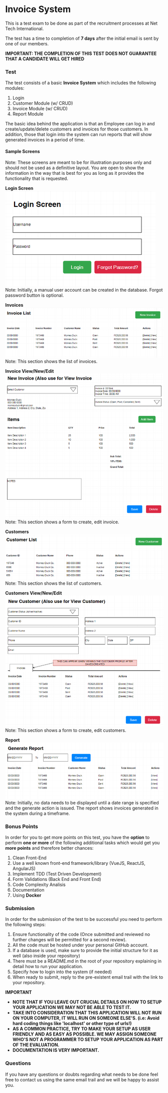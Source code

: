 # Invoice System

This is a test exam to be done as part of the recruitment processes at Net Tech International.

The test has a time to completion of **7 days** after the initial email is sent by one of our members.

**IMPORTANT: THE COMPLETION OF THIS TEST DOES NOT GUARANTEE THAT A CANDIDATE WILL GET HIRED**

### Test

The test consists of a basic **Invoice System** which includes the following modules:

1. Login
2. Customer Module (w/ CRUD)
3. Invoice Module (w/ CRUD)
4. Report Module

The basic idea behind the application is that an Employee can log in and create/update/delete customers and invoices for those customers. In addition, those that login into the system can run reports that will show generated invoices in a period of time.

#### Sample Screens

Note: These screens are meant to be for illustration purposes only and should not be used as a definitive layout. You are open to show the information in the way that is best for you as long as it provides the functionality that is requested.

**Login Screen**
<br />
![Login](https://github.com/ntidev/invoice-test/blob/main/assets/login.png)
<br />
Note: Initially, a manual user account can be created in the database. Forgot password button is optional.

**Invoices**
<br />
![Invoices](https://github.com/ntidev/invoice-test/blob/main/assets/list_of_invoices.png)
<br />
Note: This section shows the list of invoices.

**Invoice View/New/Edit**
<br />
![Invoice View/Edit/New](https://github.com/ntidev/invoice-test/blob/main/assets/new_edit_invoice.png)
<br />
Note: This section shows a form to create, edit invoice. 

**Customers**
<br />
![Customers](https://github.com/ntidev/invoice-test/blob/main/assets/list_of_customers.png)
<br />
Note: This section shows the list of customers.

**Customers View/New/Edit**
<br />
![Customers View/Edit/New](https://github.com/ntidev/invoice-test/blob/main/assets/new_edit_customer.png)
<br />
Note: This section shows a form to create, edit customers. 

**Report**
<br />
![Report](https://github.com/ntidev/invoice-test/blob/main/assets/generate_report.png)
<br />
Note: Initially, no data needs to be displayed until a date range is specified and the generate action is issued. The report shows invoices generated in the system during a timeframe. 

### Bonus Points

In order for you to get more points on this test, you have the **option** to perform **one or more** of the following additional tasks which would get you **more points** and therefore better chances:

1. Clean Front-End
2. Use a well known front-end framework/library (VueJS, ReactJS, AngularJS)
3. Implement TDD (Test Driven Development)
4. Form Validations (Back End and Front End)
5. Code Complexity Analisis
6. Documentation
7. Using **Docker**

### Submission

In order for the submission of the test to be successful you need to perform the following steps:

1. Ensure functionality of the code (Once submitted and reviewed no further changes will be permitted for a second review).
2. All the code must be hosted under your personal GitHub account.
3. If a database is used, make sure to provide the initial structure for it as well (also inside your repository)
4. There must be a README.md in the root of your repository explaining in detail how to run your application.
5. Specify how to login into the system (if needed)
6. When ready to submit, reply to the pre-existent email trail with the link to your repository.

**IMPORTANT**
- **NOTE THAT IF YOU LEAVE OUT CRUCIAL DETAILS ON HOW TO SETUP YOUR APPLICATION WE MAY NOT BE ABLE TO TEST IT.**
- **TAKE INTO CONSIDERATION THAT THIS APPLICATION WILL NOT RUN ON YOUR COMPUTER, IT WILL RUN ON SOMEONE ELSE'S. (i.e: Avoid hard coding things like  'localhost' or other type of urls!)**
- **AS A COMMON PRACTICE, TRY TO MAKE YOUR SETUP AS USER FRIENDLY AND AS EASY AS POSSIBLE. WE MAY ASSIGN SOMEONE WHO'S NOT A PROGRAMMER TO SETUP YOUR APPLICATION AS PART OF THE EVALUATION.**
- **DOCUMENTATION IS VERY IMPORTANT.**


### Questions
If you have any questions or doubts regarding what needs to be done feel free to contact us using the same email trail and we will be happy to assist you.
